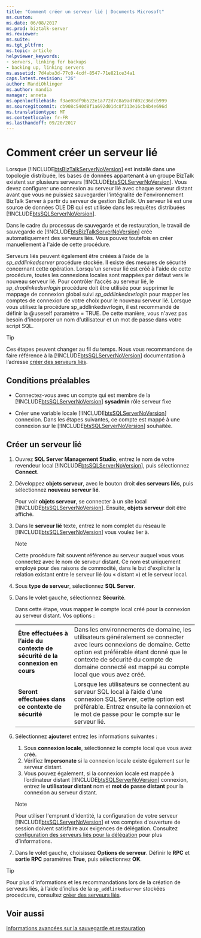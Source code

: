 ```yaml
---
title: "Comment créer un serveur lié | Documents Microsoft"
ms.custom: 
ms.date: 06/08/2017
ms.prod: biztalk-server
ms.reviewer: 
ms.suite: 
ms.tgt_pltfrm: 
ms.topic: article
helpviewer_keywords:
- servers, linking for backups
- backing up, linking servers
ms.assetid: 7d4aba3d-77c0-4cdf-8547-71e821ce34a1
caps.latest.revision: "26"
author: MandiOhlinger
ms.author: mandia
manager: anneta
ms.openlocfilehash: f3ae08df9b522e1a772d7c8a9ad7d02c36dcb999
ms.sourcegitcommit: cb908c540d8f1a692d01dc8f313e16cb4b4e696d
ms.translationtype: MT
ms.contentlocale: fr-FR
ms.lasthandoff: 09/20/2017
---
```

# <a name="how-to-create-a-linked-server"></a>Comment créer un serveur lié
Lorsque [!INCLUDE[btsBizTalkServerNoVersion](../includes/btsbiztalkservernoversion-md.md)] est installé dans une topologie distribuée, les bases de données appartenant à un groupe BizTalk existent sur plusieurs serveurs [!INCLUDE[btsSQLServerNoVersion](../includes/btssqlservernoversion-md.md)]. Vous devez configurer une connexion au serveur lié avec chaque serveur distant avant que vous ne puissiez sauvegarder l'intégralité de l'environnement BizTalk Server à partir du serveur de gestion BizTalk. Un serveur lié est une source de données OLE DB qui est utilisée dans les requêtes distribuées [!INCLUDE[btsSQLServerNoVersion](../includes/btssqlservernoversion-md.md)].  
  
 Dans le cadre du processus de sauvegarde et de restauration, le travail de sauvegarde de [!INCLUDE[btsBizTalkServerNoVersion](../includes/btsbiztalkservernoversion-md.md)] crée automatiquement des serveurs liés. Vous pouvez toutefois en créer manuellement à l'aide de cette procédure.  
  
 Serveurs liés peuvent également être créées à l’aide de la *sp_addlinkedserver* procédure stockée. Il existe des mesures de sécurité concernant cette opération. Lorsqu'un serveur lié est créé à l'aide de cette procédure, toutes les connexions locales sont mappées par défaut vers le nouveau serveur lié. Pour contrôler l’accès au serveur lié, le *sp_droplinkedsvrlogin* procédure doit être utilisée pour supprimer le mappage de connexion global suivi *sp_addlinkedsvrlogin* pour mapper les comptes de connexion de votre choix pour le nouveau serveur lié. Lorsque vous utilisez la procédure sp_addlinkedsvrlogin, il est recommandé de définir la @useself paramètre = TRUE. De cette manière, vous n'avez pas besoin d'incorporer un nom d'utilisateur et un mot de passe dans votre script SQL.  

> [!TIP]
> Ces étapes peuvent changer au fil du temps. Nous vous recommandons de faire référence à la [!INCLUDE[btsSQLServerNoVersion](../includes/btssqlservernoversion-md.md)] documentation à l’adresse [créer des serveurs liés](https://docs.microsoft.com/sql/relational-databases/linked-servers/create-linked-servers-sql-server-database-engine).
  
## <a name="prerequisites"></a>Conditions préalables  
  
-   Connectez-vous avec un compte qui est membre de la [!INCLUDE[btsSQLServerNoVersion](../includes/btssqlservernoversion-md.md)] **sysadmin** rôle serveur fixe  
  
-   Créer une variable locale [!INCLUDE[btsSQLServerNoVersion](../includes/btssqlservernoversion-md.md)] connexion. Dans les étapes suivantes, ce compte est mappé à une connexion sur le [!INCLUDE[btsSQLServerNoVersion](../includes/btssqlservernoversion-md.md)] souhaitée. 
  
## <a name="create-a-linked-server"></a>Créer un serveur lié
  
1.  Ouvrez **SQL Server Management Studio**, entrez le nom de votre revendeur local [!INCLUDE[btsSQLServerNoVersion](../includes/btssqlservernoversion-md.md)], puis sélectionnez **Connect**.  
  
2.  Développez **objets serveur**, avec le bouton droit **des serveurs liés**, puis sélectionnez **nouveau serveur lié**.  

    Pour voir **objets serveur**, se connecter à un site local [!INCLUDE[btsSQLServerNoVersion](../includes/btssqlservernoversion-md.md)]. Ensuite, **objets serveur** doit être affiché.
  
3.  Dans le **serveur lié** texte, entrez le nom complet du réseau le [!INCLUDE[btsSQLServerNoVersion](../includes/btssqlservernoversion-md.md)] vous voulez lier à.  
  
    > [!NOTE]
    >  Cette procédure fait souvent référence au serveur auquel vous vous connectez avec le nom de serveur distant. Ce nom est uniquement employé pour des raisons de commodité, dans le but d'expliciter la relation existant entre le serveur lié (ou « distant ») et le serveur local.  
  
4.  Sous **type de serveur**, sélectionnez **SQL Server**.  
  
5.  Dans le volet gauche, sélectionnez **Sécurité**. 

    Dans cette étape, vous mappez le compte local créé pour la connexion au serveur distant. Vos options : 
    
    | | | 
    |---|---|
    | **Être effectuées à l’aide du contexte de sécurité de la connexion en cours** | Dans les environnements de domaine, les utilisateurs généralement se connecter avec leurs connexions de domaine. Cette option est préférable étant donné que le contexte de sécurité du compte de domaine connecté est mappé au compte local que vous avez créé.|
    | **Seront effectuées dans ce contexte de sécurité** | Lorsque les utilisateurs se connectent au serveur SQL local à l’aide d’une connexion SQL Server, cette option est préférable. Entrez ensuite la connexion et le mot de passe pour le compte sur le serveur lié. |


6. Sélectionnez **ajouter**et entrez les informations suivantes : 

    1. Sous **connexion locale**, sélectionnez le compte local que vous avez créé. 
    2. Vérifiez **Impersonate** si la connexion locale existe également sur le serveur distant. 
    3. Vous pouvez également, si la connexion locale est mappée à l’ordinateur distant [!INCLUDE[btsSQLServerNoVersion](../includes/btssqlservernoversion-md.md)] connexion, entrez le **utilisateur distant** nom et **mot de passe distant** pour la connexion au serveur distant.  
  
    > [!NOTE]
    >  Pour utiliser l'emprunt d'identité, la configuration de votre serveur [!INCLUDE[btsSQLServerNoVersion](../includes/btssqlservernoversion-md.md)] et vos comptes d'ouverture de session doivent satisfaire aux exigences de délégation. Consultez [configuration des serveurs liés pour la délégation](https://msdn.microsoft.com/library/ms189580.aspx) pour plus d’informations.  

7. Dans le volet gauche, choisissez **Options de serveur**. Définir le **RPC** et **sortie RPC** paramètres **True**, puis sélectionnez **OK**. 
 
> [!TIP]
> Pour plus d’informations et les recommandations lors de la création de serveurs liés, à l’aide d’inclus de la `sp_addlinkedserver` stockées procedcure, consultez [créer des serveurs liés](https://docs.microsoft.com/sql/relational-databases/linked-servers/create-linked-servers-sql-server-database-engine).

  
## <a name="see-also"></a>Voir aussi  
 [Informations avancées sur la sauvegarde et restauration](../core/advanced-information-about-backup-and-restore1.md)